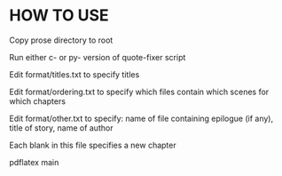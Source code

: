 HOW TO USE
===
Copy prose directory to root

Run either c- or py- version of quote-fixer script

Edit format/titles.txt to specify titles

Edit format/ordering.txt to specify which files contain which scenes for which chapters

Edit format/other.txt to specify: name of file containing epilogue (if any), title of story, name of author

Each blank in this file specifies a new chapter

pdflatex main
